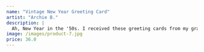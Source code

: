 ```yaml
---
name: "Vintage New Year Greeting Card"
artist: "Archie B."
description: |
  Ah, New Year in the '50s. I received these greeting cards from my grandparents every new year back then and, as a child I was, I started colouring in with coloured pencils. I never showed any of those pseudo-paintings to any of my family members.
image: /images/product-7.jpg
price: 36.0
---
```

